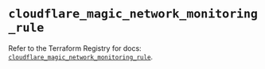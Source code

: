 # `cloudflare_magic_network_monitoring_rule`

Refer to the Terraform Registry for docs: [`cloudflare_magic_network_monitoring_rule`](https://registry.terraform.io/providers/cloudflare/cloudflare/5.2.0/docs/resources/magic_network_monitoring_rule).
